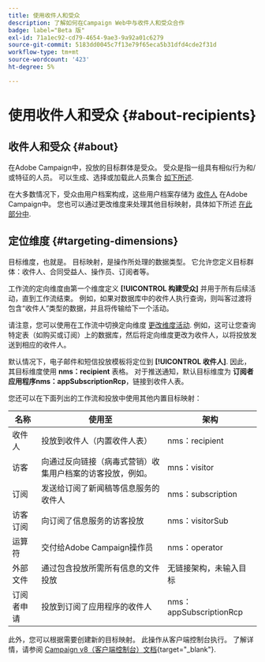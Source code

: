 ```yaml
---
title: 使用收件人和受众
description: 了解如何在Campaign Web中与收件人和受众合作
badge: label="Beta 版"
exl-id: 71a1ec92-cd79-4654-9ae3-9a92a01c6279
source-git-commit: 5183dd0045c7f13e79f65eca5b31dfd4cde2f31d
workflow-type: tm+mt
source-wordcount: '423'
ht-degree: 5%

---
```


# 使用收件人和受众 {#about-recipients}

## 收件人和受众 {#about}

在Adobe Campaign中，投放的目标群体是受众。 受众是指一组具有相似行为和/或特征的人员。 可以生成、选择或加载此人员集合 [如下所述](#audiences).

在大多数情况下，受众由用户档案构成，这些用户档案存储为 [收件人](#recipients) 在Adobe Campaign中。 您也可以通过更改维度来处理其他目标映射，具体如下所述 [在此部分中](#targeting-dimensions).

## 定位维度 {#targeting-dimensions}

目标维度，也就是。 目标映射，是操作所处理的数据类型。 它允许您定义目标群体：收件人、合同受益人、操作员、订阅者等。

工作流的定向维度由第一个维度定义 **[!UICONTROL 构建受众]** 并用于所有后续活动，直到工作流结束。 例如，如果对数据库中的收件人执行查询，则叫客过渡将包含“收件人”类型的数据，并且将传输给下一个活动。

请注意，您可以使用在工作流中切换定向维度 [更改维度活动](../workflows/activities/change-dimension.md). 例如，这可让您查询特定表（如购买或订阅）上的数据库，然后将定向维度更改为收件人，以将投放发送到相应的收件人。

默认情况下，电子邮件和短信投放模板将定位到 **[!UICONTROL 收件人]**. 因此，其目标维度使用 **nms：recipient** 表格。 对于推送通知，默认目标维度为 **订阅者应用程序nms：appSubscriptionRcp**，链接到收件人表。

您还可以在下面列出的工作流和投放中使用其他内置目标映射：

| 名称 | 使用至 | 架构 |
|---|---|---|
| 收件人 | 投放到收件人（内置收件人表） | nms：recipient |
| 访客 | 向通过反向链接（病毒式营销）收集用户档案的访客投放，例如。 | mns：visitor |
| 订阅 | 发送给订阅了新闻稿等信息服务的收件人 | nms：subscription |
| 访客订阅 | 向订阅了信息服务的访客投放 | nms：visitorSub |
| 运算符 | 交付给Adobe Campaign操作员 | nms：operator |
| 外部文件 | 通过包含投放所需所有信息的文件投放 | 无链接架构，未输入目标 |
| 订阅者申请 | 投放到订阅了应用程序的收件人 | nms：appSubscriptionRcp |

此外，您可以根据需要创建新的目标映射。 此操作从客户端控制台执行。 了解详情，请参阅 [Campaign v8（客户端控制台）文档](https://experienceleague.adobe.com/docs/campaign/campaign-v8/audience/add-profiles/target-mappings.html#new-mapping){target="_blank"}.
